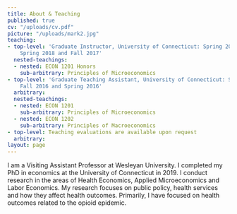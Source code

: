 ```yaml
---
title: About & Teaching
published: true
cv: "/uploads/cv.pdf"
picture: "/uploads/mark2.jpg"
teaching:
- top-level: 'Graduate Instructor, University of Connecticut: Spring 2019, Fall 2018,
    Spring 2018 and Fall 2017'
  nested-teachings:
  - nested: ECON 1201 Honors
    sub-arbitrary: Principles of Microeconomics
- top-level: 'Graduate Teaching Assistant, University of Connecticut: Spring 2017,
    Fall 2016 and Spring 2016'
  arbitrary:
  nested-teachings:
  - nested: ECON 1201
    sub-arbitrary: Principles of Microeconomics
  - nested: ECON 1202
    sub-arbitrary: Principles of Macroeconomics
- top-level: Teaching evaluations are available upon request
  arbitrary:
layout: page
---
```


I am a Visiting Assistant Professor at Wesleyan University. I completed my PhD in economics at the University of Connecticut in 2019. I conduct research in the areas of Health Economics, Applied Microeconomics and Labor Economics. My research focuses on public policy, health services and how they affect health outcomes. Primarily, I have focused on health outcomes related to the opioid epidemic.
